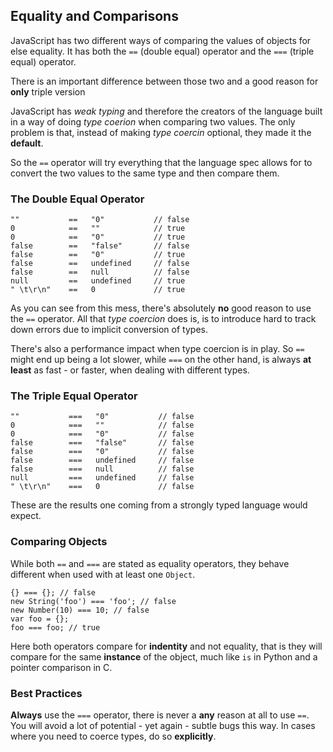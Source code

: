 ## Equality and Comparisons

JavaScript has two different ways of comparing the values of objects for else
equality. It has both the `==` (double equal) operator and the `===`
(triple equal) operator.

There is an important difference between those two and a good reason for 
**only** triple version

JavaScript has *weak typing* and therefore the creators of the language built in
a way of doing *type coerion* when comparing two values. The only problem is
that, instead of making *type coercin* optional, they made it the **default**.

So the `==` operator will try everything that the language spec allows for to
convert the two values to the same type and then compare them.

### The Double Equal Operator
    
    ""           ==   "0"           // false
    0            ==   ""            // true
    0            ==   "0"           // true
    false        ==   "false"       // false
    false        ==   "0"           // true
    false        ==   undefined     // false
    false        ==   null          // false
    null         ==   undefined     // true
    " \t\r\n"    ==   0             // true

As you can see from this mess, there's absolutely **no** good reason to use the 
`==` operator. All that *type coercion* does is, is to introduce hard to track 
down errors due to implicit conversion of types.

There's also a performance impact when type coercion is in play. So `==` might
end up being a lot slower, while `===` on the other hand, is always **at least**
as fast - or faster, when dealing with different types.

### The Triple Equal Operator

    ""           ===   "0"           // false
    0            ===   ""            // false
    0            ===   "0"           // false
    false        ===   "false"       // false
    false        ===   "0"           // false
    false        ===   undefined     // false
    false        ===   null          // false
    null         ===   undefined     // false
    " \t\r\n"    ===   0             // false

These are the results one coming from a strongly typed language would expect.

### Comparing Objects

While both `==` and `===` are stated as equality operators, they behave different
when used with at least one `Object`.

    {} === {}; // false
    new String('foo') === 'foo'; // false
    new Number(10) === 10; // false
    var foo = {};
    foo === foo; // true

Here both operators compare for **indentity** and not equality, that is they
will compare for the same **instance** of the object, much like `is` in Python and a
pointer comparison in C.

### Best Practices

**Always** use the `===` operator, there is never a **any** reason at all to 
use `==`. You will avoid a lot of potential - yet again - subtle bugs this way. 
In cases where you need to coerce types, do so **explicitly**.

